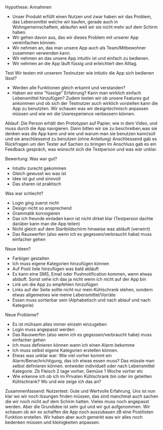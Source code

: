 Hypothese:
Annahmen 
- Unser Produkt erfüllt einen Nutzen und zwar haben wir das Problem, das Lebensmittel welche wir kaufen, gerade auch in Wohngemeinschaftem, ablaufen weil wir sie nicht mehr auf dem Schirm haben. 
- Wir gehen davon aus, das wir dieses Problem mit unserer App vereinfachen können. 
- Wir nehmen an, das man unsere App auch als Team/Mitbewohner zusammen verwenden kann.
- Wir nehmen an das unsere App intuitiv ist und einfach zu bedienen.
- Wir nehmen an die App läuft füssig und erleichtert den Alltag.

Test
Wir testen mit unserem Testnutzer wie intiutiv die App sich bedienen lässt?
- Werden alle Funktionen gleich erkannt und verstanden?
- Haben wir eine "füssige" Erfahrung?
Kann man wirklich einfach Lebensmittel hinzufügen?
Zudem testen wir ob unsere Features gut ankommen und ob sich der Testnutzer auch wirklich vorstellen kann die App zu benutzten.
Wir schauen was wir designtechnisch anpassen müssen und wie wir die Userexperience verbessern können.

Ablauf:  Die Person erhält den Prototypen auf Papier, wie in dem Video, und muss durch die App navigieren. Dann bitten wir sie zu beschreiben,was sie denken was die App kann und wie und warum man sie benutzen kann/soll und sie anschliessend zu benutzen (ohne Anleitung)
Anschliessend gab es Rückfragen um den Tester auf Sachen zu bringen
Im Anschluss gab es ein Feedback gespräch, was wünscht sich die Testperson und was wär unklar.

Bewertung: 
Was war gut?
- Intuitiv zurecht gekommen
- Gleich gewusst wo was ist
- Idee ist gut und sinnvoll
- Das sharen ist praktisch

Was war schlecht?
- Login ging zuerst nicht
- Design nicht so ansprechend
- Grammatik korroigieren
- Das ich freunde einladen kann ist nicht dirket klar (Testperson dachte darüber kann man die App teilen)
- Nicht gleich auf dem Startbildschirm hinweise was abläuft (verwirrt)
- Das Rauswerfen (also wenn ich es gegessen/verbraucht habe) muss einfacher gehen

Neue Ideen?
- Farbiger gestalten
- Ich muss eigene Kategorien hinzufügen können
- Auf Posti liste hinzufügen was bald abläuft
- Es kann eine SMS, Email oder Pushnotification kommen, wenn etwas abläuft. Sonst sehe ich das ja nicht wenn ich nicht auf der App bin
- Link um die App zu empfehlen hinzufügen
- Links auf der Seite sollte nicht nur mein Kühlschrank stehen, sondern etwas allgemeines wie meine Lebensmittel/Vorräte
- Essen muss sortierbar sein (Alphabetisch und nach ablauf und nach Kategorie)
  
Neue Probleme?
- Es ist mühsam alles immer einzeln einzugeben
- Login muss angepasst werden
- Das Rauswerfen (also wenn ich es gegessen/verbraucht habe) muss einfacher gehen
- Ich muss definieren können wann ich einen Alarm bekomme
- Ich muss selbst eigene Kategorien erstellen können.
- Etwas was unklar war: Wie viel vorher kommt ein Alarm/Benachrichtigung, das ich etwas essen muss? Das müsste man selbst definieren können. entweder individuell oder nach Lebensmittel Kategorie. Zb Fleisch 2 tage vorher, Gemüse 1 Woche vorher etc
- Wie erkenne ich ob ich im Privaten Kühlschrank bin oder im geteilten Kühlschrank? Wo und wie zeige ich das an? 

Zusammenfassend: Nutzertest: Gute und Wertvolle Erfahrung. Uns ist nun klar wo wir noch lösungen finden müssen, das sind manchmal auch sachen die wir noch nicht auf dem Schirm hatten. Vieles muss noch angepasst werden. Aber die Grundidee ist sehr gut und wir gut aufgenommen. Wir schauen ob wir es schaffen die App noch auszubauen zB eine Postilisten Funktion erstellen. Wir haben aber auch gemerkt was wir alles noch bedenken müssen und kleinigkeiten anpassen. 
